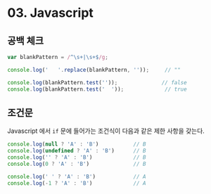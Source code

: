 # 03. Javascript

## 공백 체크

```javascript
var blankPattern = /^\s+|\s+$/g;

console.log('   '.replace(blankPattern, ''));     // ""

console.log(blankPattern.test(''));              // false 
console.log(blankPattern.test('  '));             // true 
```

## 조건문

Javascript 에서 `if` 문에 들어가는 조건식이 다음과 같은 제한 사항을 갖는다.

```javascript
console.log(null ? 'A' : 'B')           // B
console.log(undefined ? 'A' : 'B')      // B
console.log('' ? 'A' : 'B')             // B
console.log(0 ? 'A' : 'B')              // B

console.log(' ' ? 'A' : 'B')            // A
console.log(-1 ? 'A' : 'B')             // A
```

